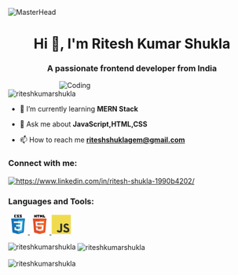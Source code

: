 ![MasterHead](https://masterstrokemedia.in/wp-content/uploads/2021/10/websitew.gif)
<h1 align="center">Hi 👋, I'm Ritesh Kumar Shukla</h1>
<h3 align="center">A passionate frontend developer from India</h3>
<img align="right" alt="Coding" width="400" src="https://media0.giphy.com/media/M9gbBd9nbDrOTu1Mqx/giphy.gif?cid=6c09b952af81832601620e3c0e7701ca3340a1985d321642&rid=giphy.gif&ct=s"/>


<p align="left"> <img src="https://komarev.com/ghpvc/?username=riteshkumarshukla&label=Profile%20views&color=0e75b6&style=flat" alt="riteshkumarshukla" /> </p>

- 🌱 I’m currently learning **MERN Stack**

- 💬 Ask me about **JavaScript,HTML,CSS**

- 📫 How to reach me **riteshshuklagem@gmail.com**

<h3 align="left">Connect with me:</h3>
<p align="left">
<a href="https://linkedin.com/in/https://www.linkedin.com/in/ritesh-shukla-1990b4202/" target="blank"><img align="center" src="https://raw.githubusercontent.com/rahuldkjain/github-profile-readme-generator/master/src/images/icons/Social/linked-in-alt.svg" alt="https://www.linkedin.com/in/ritesh-shukla-1990b4202/" height="30" width="40" /></a>
</p>

<h3 align="left">Languages and Tools:</h3>
<p align="left"> <a href="https://www.w3schools.com/css/" target="_blank" rel="noreferrer"> <img src="https://raw.githubusercontent.com/devicons/devicon/master/icons/css3/css3-original-wordmark.svg" alt="css3" width="40" height="40"/> </a> <a href="https://www.w3.org/html/" target="_blank" rel="noreferrer"> <img src="https://raw.githubusercontent.com/devicons/devicon/master/icons/html5/html5-original-wordmark.svg" alt="html5" width="40" height="40"/> </a> <a href="https://developer.mozilla.org/en-US/docs/Web/JavaScript" target="_blank" rel="noreferrer"> <img src="https://raw.githubusercontent.com/devicons/devicon/master/icons/javascript/javascript-original.svg" alt="javascript" width="40" height="40"/> </a> </p>

<p><img align="left" src="https://github-readme-stats.vercel.app/api/top-langs?username=riteshkumarshukla&show_icons=true&locale=en&layout=compact" alt="riteshkumarshukla" /></p>

<p>&nbsp;<img align="center" src="https://github-readme-stats.vercel.app/api?username=riteshkumarshukla&show_icons=true&locale=en" alt="riteshkumarshukla" /></p>

<p><img align="center" src="https://github-readme-streak-stats.herokuapp.com/?user=riteshkumarshukla&" alt="riteshkumarshukla" /></p>
